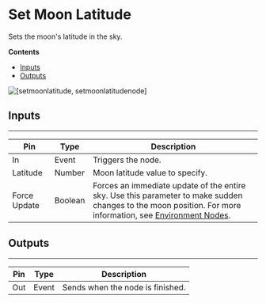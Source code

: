 # Set Moon Latitude<a name="set-moon-latitude-node"></a>

Sets the moon's latitude in the sky\.

**Contents**
+ [Inputs](#set-moon-latitude-node-input)
+ [Outputs](#set-moon-latitude-node-output)

![\[setmoonlatitude, setmoonlatitudenode\]](http://docs.aws.amazon.com/lumberyard/latest/userguide/images/scriptcanvasnodes/script-canvas-set-moon-latitude-node.PNG)

## Inputs<a name="set-moon-latitude-node-input"></a>


****  

| Pin | Type | Description | 
| --- | --- | --- | 
| In | Event | Triggers the node\. | 
| Latitude | Number | Moon latitude value to specify\. | 
| Force Update | Boolean |  Forces an immediate update of the entire sky\. Use this parameter to make sudden changes to the moon position\. For more information, see [Environment Nodes](script-canvas-environment-nodes.md)\.  | 

## Outputs<a name="set-moon-latitude-node-output"></a>


****  

| Pin | Type | Description | 
| --- | --- | --- | 
| Out | Event | Sends when the node is finished\. | 